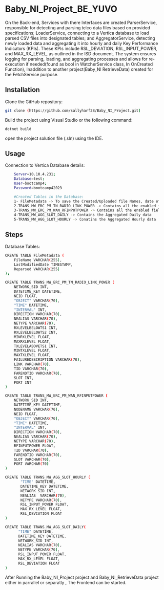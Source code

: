 

# Baby_NI_Project_BE_YUVO

On the Back-end, Services with there Interfaces are created ParserService, responsible for detecting and parsing telco data files based on provided specifications; LoaderService, connecting to a Vertica database to load parsed CSV files into designated tables; and AggregatorService, detecting newly loaded data and aggregating it into hourly and daily Key Performance Indicators (KPIs). These KPIs include RSL_DEVIATION, RSL_INPUT_POWER, and MAX_RX_LEVEL, as outlined in the ISD document. The system ensures logging for parsing, loading, and aggregating processes and allows for re-execution if needed(found as bool in WatcherService class, In OnCreated Function), Inaddition to another project(Baby_NI RetrieveData) created for the FetchService purpose.

## Installation

Clone the GitHub repository:
```bash
git clone (https://github.com/sallyharf28/Baby_NI_Project.git)

```
Build the project using Visual Studio or the following command:

```bash
dotnet build
```
open the project solution file (.sln) using the IDE.

## Usage
Connection to Vertica Database details:
```bash
    Server=10.10.4.231;
    Database=test;
    User=bootcamp4;
    Password=bootcamp42023

    #Created Tables in the Database:
    1- FileMetadata -> To save the Created/Uploaded file Names, date of Modification, Reparseing state in a table in the Database
    2-TRANS_MW_ERC_PM_TN_RADIO_LINK_POWER -> Contains all the enabled fields in the Radio_Link_Power file 
    3-TRANS_MW_ERC_PM_WAN_RFINPUTPOWER -> Contains all the enabled fields in the RF_InputPower file
    4-TRANS_MW_AGG_SLOT_DAILY -> Contains the Aggregated Daily data
    5-TRANS_MW_AGG_SLOT_HOURLY -> Conatins the Aggregated Hourly data
```

## Steps
Database Tables:
```bash
CREATE TABLE FileMetadata (
    FileName VARCHAR(255),
    LastModifiedDate TIMESTAMP,
    Reparsed VARCHAR(255)
);

```
```bash
CREATE TABLE TRANS_MW_ERC_PM_TN_RADIO_LINK_POWER (
    NETWORK_SID INT,
    DATETIME_KEY DATETIME,
    NEID FLOAT,
    "OBJECT" VARCHAR(70),
    "TIME" DATETIME,
    "INTERVAL" INT,
    DIRECTION VARCHAR(70),
    NEALIAS VARCHAR(70),
    NETYPE VARCHAR(70),
    RXLEVELBELOWTS1 INT,
    RXLEVELBELOWTS2 INT,
    MINRXLEVEL FLOAT,
    MAXRXLEVEL FLOAT,
    TXLEVELABOVETS1 INT,
    MINTXLEVEL FLOAT,
    MAXTXLEVEL FLOAT,
    FAILUREDESCRIPTION VARCHAR(70),
    LINK VARCHAR(70),
    TID VARCHAR(70),
    FARENDTID VARCHAR(70),
    SLOT INT,
    PORT INT
)

```

```bash    
CREATE TABLE TRANS_MW_ERC_PM_WAN_RFINPUTPOWER (
    NETWORK_SID INT,
    DATETIME_KEY DATETIME,
    NODENAME VARCHAR(70),
    NEID FLOAT,
    "OBJECT" VARCHAR(70),
    "TIME" DATETIME,
    "INTERVAL" INT,
    DIRECTION VARCHAR(70),
    NEALIAS VARCHAR(70),
    NETYPE VARCHAR(70),
    RFINPUTPOWER FLOAT,
    TID VARCHAR(70),
    FARENDTID VARCHAR(70),
    SLOT VARCHAR(70),
    PORT VARCHAR(70)
)
```

```bash    
CREATE TABLE TRANS_MW_AGG_SLOT_HOURLY (
       "TIME" DATETIME,
       DATETIME_KEY DATETIME,
       NETWORK_SID INT,
       NEALIAS  VARCHAR(70),
       NETYPE VARCHAR(70),
       RSL_INPUT_POWER FLOAT,
       MAX_RX_LEVEL FLOAT,
       RSL_DEVIATION FLOAT
)
```
```bash    
CREATE TABLE TRANS_MW_AGG_SLOT_DAILY(
      "TIME" DATETIME,  
      DATETIME_KEY DATETIME,
      NETWORK_SID INT,
      NEALIAS VARCHAR(70),
      NETYPE VARCHAR(70),
      RSL_INPUT_POWER FLOAT,
      MAX_RX_LEVEL FLOAT,
      RSL_DEVIATION FLOAT
)
```

After Running the Baby_NI_Project project and Baby_NI_RetrieveData project either in parrallel or separatly , The Frontend can be started.  


